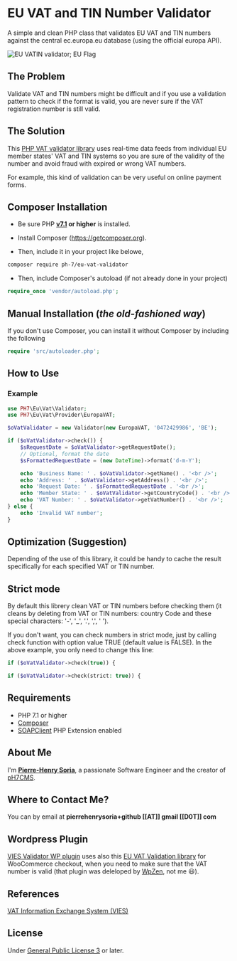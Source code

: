 # EU VAT and TIN Number Validator

A simple and clean PHP class that validates EU VAT and TIN numbers against the central ec.europa.eu database (using the official europa API).

![EU VATIN validator; EU Flag](eu-flag.svg)


## The Problem

Validate VAT and TIN numbers might be difficult and if you use a validation pattern to check if the format is valid, you are never sure if the VAT registration number is still valid.

## The Solution

This [PHP VAT validator library](https://github.com/pH-7/eu-vat-validator) uses real-time data feeds from individual EU member states' VAT and TIN systems so you are sure of the validity of the number and avoid fraud with expired or wrong VAT numbers.

For example, this kind of validation can be very useful on online payment forms.


## Composer Installation

* Be sure PHP **[v7.1](https://www.php.net/releases/7_1_0.php) or higher** is installed.

* Install Composer (https://getcomposer.org).

* Then, include it in your project like belowe,

```bash
composer require ph-7/eu-vat-validator
 ```

* Then, include Composer's autoload (if not already done in your project)

 ```php
require_once 'vendor/autoload.php';
```


## Manual Installation (*the old-fashioned way*)

If you don't use Composer, you can install it without Composer by including the following

```php
require 'src/autoloader.php';
```


## How to Use

### Example

```php
use PH7\Eu\Vat\Validator;
use PH7\Eu\Vat\Provider\EuropaVAT;

$oVatValidator = new Validator(new EuropaVAT, '0472429986', 'BE');

if ($oVatValidator->check()) {
    $sRequestDate = $oVatValidator->getRequestDate();
    // Optional, format the date
    $sFormattedRequestDate = (new DateTime)->format('d-m-Y');

    echo 'Business Name: ' . $oVatValidator->getName() . '<br />';
    echo 'Address: ' . $oVatValidator->getAddress() . '<br />';
    echo 'Request Date: ' . $sFormattedRequestDate . '<br />';
    echo 'Member State: ' . $oVatValidator->getCountryCode() . '<br />';
    echo 'VAT Number: ' . $oVatValidator->getVatNumber() . '<br />';
} else {
    echo 'Invalid VAT number';
}
```


## Optimization (Suggestion)

Depending of the use of this library, it could be handy to cache the result specifically for each specified VAT or TIN number.

## Strict mode

By default this librery clean VAT or TIN numbers before checking them (it cleans by deleting from VAT or TIN numbers: country Code and these special characters: '-', '_', '.', ',', ' ').

If you don't want, you can check numbers in strict mode, just by calling check function with option value TRUE (default value is FALSE). In the above example, you only need to change this line:
```php
if ($oVatValidator->check(true)) {
```
```php
if ($oVatValidator->check(strict: true)) {
```

## Requirements

* PHP 7.1 or higher
* [Composer](https://getcomposer.org)
* [SOAPClient](http://php.net/manual/en/class.soapclient.php) PHP Extension enabled


## About Me

I'm **[Pierre-Henry Soria](https://pierrehenry.be)**, a passionate Software Engineer and the creator of [pH7CMS](https://github.com/pH7Software/pH7-Social-Dating-CMS).


## Where to Contact Me?

You can by email at **pierrehenrysoria+github [[AT]] gmail [[D0T]] com**


## Wordpress Plugin

[VIES Validator WP plugin](https://wordpress.org/plugins/vies-validator/) uses also this [EU VAT Validation library](https://github.com/pH-7/eu-vat-validator/) for WooCommerce checkout, when you need to make sure that the VAT number is valid (that plugin was deleloped by [WpZen](https://wpzen.it), not me :smiley:).


## References

[VAT Information Exchange System (VIES)](http://ec.europa.eu/taxation_customs/vies/)


## License

Under [General Public License 3](http://www.gnu.org/licenses/gpl.html) or later.
